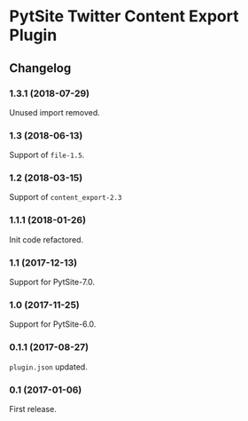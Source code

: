 # PytSite Twitter Content Export Plugin


## Changelog


### 1.3.1 (2018-07-29)

Unused import removed.


### 1.3 (2018-06-13)

Support of `file-1.5`.


### 1.2 (2018-03-15)

Support of `content_export-2.3`


### 1.1.1 (2018-01-26)

Init code refactored.


### 1.1 (2017-12-13)

Support for PytSite-7.0.


### 1.0 (2017-11-25)

Support for PytSite-6.0.


### 0.1.1 (2017-08-27)

`plugin.json` updated.


### 0.1 (2017-01-06)

First release.
